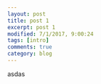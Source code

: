 ```yaml
---
layout: post
title: post 1
excerpt: post 1
modified: 7/1/2017, 9:00:24
tags: [intro]
comments: true
category: blog
---
```


asdas
